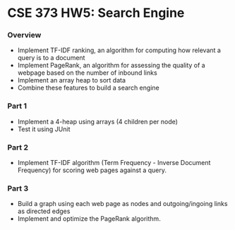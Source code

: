 # CSE 373 HW5: Search Engine

### Overview
- Implement TF-IDF ranking, an algorithm for computing how relevant a query is to a document
- Implement PageRank, an algorithm for assessing the quality of a webpage based on the number of inbound links
- Implement an array heap to sort data
- Combine these features to build a search engine

### Part 1
- Implement a 4-heap using arrays (4 children per node)
- Test it using JUnit

### Part 2
- Implement TF-IDF algorithm (Term Frequency - Inverse Document Frequency) for scoring web pages against a query.

### Part 3
- Build a graph using each web page as nodes and outgoing/ingoing links as directed edges
- Implement and optimize the PageRank algorithm.

